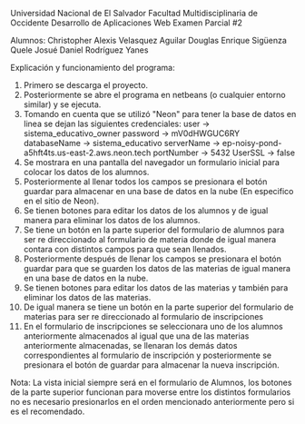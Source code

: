 Universidad Nacional de El Salvador
Facultad Multidisciplinaria de Occidente
Desarrollo de Aplicaciones Web
Examen Parcial #2

Alumnos:
Christopher Alexis Velasquez Aguilar
Douglas Enrique Sigüenza Quele
Josué Daniel Rodríguez Yanes

Explicación y funcionamiento del programa:

1. Primero se descarga el proyecto.
2. Posteriormente se abre el programa en netbeans (o cualquier entorno similar) y se ejecuta.
3. Tomando en cuenta que se utilizó "Neon" para tener la base de datos en linea se dejan las siguientes credenciales:
   user -> sistema_educativo_owner
   password -> mV0dHWGUC6RY
   databaseName -> sistema_educativo
   serverName -> ep-noisy-pond-a5hft4ts.us-east-2.aws.neon.tech
   portNumber -> 5432
   UserSSL -> false
5. Se mostrara en una pantalla del navegador un formulario inicial para colocar los datos de los alumnos.
6. Posteriormente al llenar todos los campos se presionara el botón guardar para almacenar en una base de datos en la nube (En especifico en el sitio de Neon).
7. Se tienen botones para editar los datos de los alumnos y de igual manera para eliminar los datos de los alumnos.
8. Se tiene un botón en la parte superior del formulario de alumnos para ser re direccionado al formulario de materia donde de igual manera contara con distintos campos para que sean llenados.
9. Posteriormente después de llenar los campos se presionara el botón guardar para que se guarden los datos de las materias de igual manera en una base de datos en la nube.
10. Se tienen botones para editar los datos de las materias y también para eliminar los datos de las materias.
11. De igual manera se tiene un botón en la parte superior del formulario de materias para ser re direccionado al formulario de inscripciones
12. En el formulario de inscripciones se seleccionara uno de los alumnos anteriormente almacenados al igual que una de las materias anteriormente almacenadas, se llenaran los demás datos
correspondientes al formulario de inscripción y posteriormente se presionara el botón de guardar para almacenar la nueva inscripción.

Nota: La vista inicial siempre será en el formulario de Alumnos, los botones de la parte superior funcionan para moverse entre los distintos formularios no es necesario presionarlos en el orden mencionado anteriormente
pero si es el recomendado.
